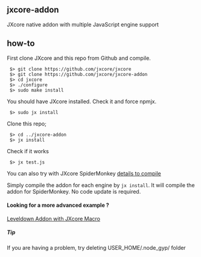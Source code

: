 ## jxcore-addon 
JXcore native addon with multiple JavaScript engine support

## how-to
First clone JXcore and this repo from Github and compile.
```
 $> git clone https://github.com/jxcore/jxcore
 $> git clone https://github.com/jxcore/jxcore-addon
 $> cd jxcore
 $> ./configure 
 $> sudo make install
```

You should have JXcore installed. Check it and force npmjx.

```
 $> sudo jx install 
```

Clone this repo;
```
 $> cd ../jxcore-addon
 $> jx install
```

Check if it works
```
 $> jx test.js
```

You can also try with JXcore SpiderMonkey [details to compile](https://github.com/jxcore/jxcore/blob/master/doc/HOW_TO_COMPILE.md) 

Simply compile the addon for each engine by `jx install`. 
It will compile the addon for SpiderMonkey. No code update is required.

#### Looking for a more advanced example ? 

[Leveldown Addon with JXcore Macro](https://github.com/thaliproject/leveldown)

##### Tip

If you are having a problem, try deleting USER_HOME/.node_gyp/ folder
